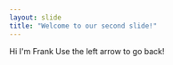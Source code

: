 ```yaml
---
layout: slide
title: "Welcome to our second slide!"
---
```

Hi I'm Frank
Use the left arrow to go back!
